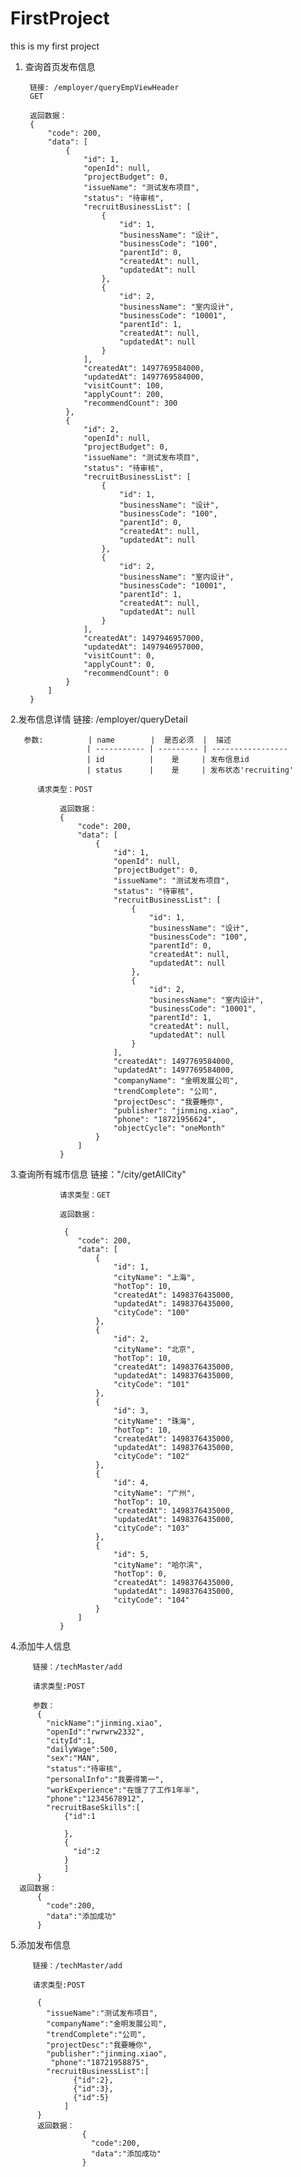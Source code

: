 # FirstProject
this is my first project
1. 查询首页发布信息
    
        链接: /employer/queryEmpViewHeader
        GET
        
        返回数据： 
        {
            "code": 200,
            "data": [
                {
                    "id": 1,
                    "openId": null,
                    "projectBudget": 0,
                    "issueName": "测试发布项目",
                    "status": "待审核",
                    "recruitBusinessList": [
                        {
                            "id": 1,
                            "businessName": "设计",
                            "businessCode": "100",
                            "parentId": 0,
                            "createdAt": null,
                            "updatedAt": null
                        },
                        {
                            "id": 2,
                            "businessName": "室内设计",
                            "businessCode": "10001",
                            "parentId": 1,
                            "createdAt": null,
                            "updatedAt": null
                        }
                    ],
                    "createdAt": 1497769584000,
                    "updatedAt": 1497769584000,
                    "visitCount": 100,
                    "applyCount": 200,
                    "recommendCount": 300
                },
                {
                    "id": 2,
                    "openId": null,
                    "projectBudget": 0,
                    "issueName": "测试发布项目",
                    "status": "待审核",
                    "recruitBusinessList": [
                        {
                            "id": 1,
                            "businessName": "设计",
                            "businessCode": "100",
                            "parentId": 0,
                            "createdAt": null,
                            "updatedAt": null
                        },
                        {
                            "id": 2,
                            "businessName": "室内设计",
                            "businessCode": "10001",
                            "parentId": 1,
                            "createdAt": null,
                            "updatedAt": null
                        }
                    ],
                    "createdAt": 1497946957000,
                    "updatedAt": 1497946957000,
                    "visitCount": 0,
                    "applyCount": 0,
                    "recommendCount": 0
                }
            ]
        } 
 2.发布信息详情 
       链接: /employer/queryDetail
       
       参数:          | name        |  是否必须  |  描述
                     | ----------- | --------- | -----------------
                     | id          |    是     | 发布信息id
                     | status      |    是     | 发布状态'recruiting'
                      
          请求类型：POST
               
               返回数据： 
               {
                   "code": 200,
                   "data": [
                       {
                           "id": 1,
                           "openId": null,
                           "projectBudget": 0,
                           "issueName": "测试发布项目",
                           "status": "待审核",
                           "recruitBusinessList": [
                               {
                                   "id": 1,
                                   "businessName": "设计",
                                   "businessCode": "100",
                                   "parentId": 0,
                                   "createdAt": null,
                                   "updatedAt": null
                               },
                               {
                                   "id": 2,
                                   "businessName": "室内设计",
                                   "businessCode": "10001",
                                   "parentId": 1,
                                   "createdAt": null,
                                   "updatedAt": null
                               }
                           ],
                           "createdAt": 1497769584000,
                           "updatedAt": 1497769584000,
                           "companyName": "金明发展公司", 
                           "trendComplete": "公司",
                           "projectDesc": "我要睡你", 
                           "publisher": "jinming.xiao",
                           "phone": "18721956624",
                           "objectCycle": "oneMonth"
                       }
                   ]
               }
3.查询所有城市信息
               链接："/city/getAllCity"
               
               请求类型：GET
               
               返回数据：
               
                {
                   "code": 200,
                   "data": [
                       {
                           "id": 1,
                           "cityName": "上海",
                           "hotTop": 10,
                           "createdAt": 1498376435000,
                           "updatedAt": 1498376435000,
                           "cityCode": "100"
                       },
                       {
                           "id": 2,
                           "cityName": "北京",
                           "hotTop": 10,
                           "createdAt": 1498376435000,
                           "updatedAt": 1498376435000,
                           "cityCode": "101"
                       },
                       {
                           "id": 3,
                           "cityName": "珠海",
                           "hotTop": 10,
                           "createdAt": 1498376435000,
                           "updatedAt": 1498376435000,
                           "cityCode": "102"
                       },
                       {
                           "id": 4,
                           "cityName": "广州",
                           "hotTop": 10,
                           "createdAt": 1498376435000,
                           "updatedAt": 1498376435000,
                           "cityCode": "103"
                       },
                       {
                           "id": 5,
                           "cityName": "哈尔滨",
                           "hotTop": 0,
                           "createdAt": 1498376435000,
                           "updatedAt": 1498376435000,
                           "cityCode": "104"
                       }
                   ]
               }
               
4.添加牛人信息

         链接：/techMaster/add
         
         请求类型:POST
         
         参数：
          {
          	"nickName":"jinming.xiao",
          	"openId":"rwrwrw2332",
          	"cityId":1,
          	"dailyWage":500,
          	"sex":"MAN",
          	"status":"待审核",
          	"personalInfo":"我要得第一",
          	"workExperience":"在饿了了工作1年半",
          	"phone":"12345678912",
          	"recruitBaseSkills":[
          		{"id":1
          			
          		},
          		{
          		  "id":2
          		}
          		]
          }
      返回数据：
          {
            "code":200,
            "data":"添加成功"
          }
5.添加发布信息

         链接：/techMaster/add
         
         请求类型:POST
                   
          {
          	"issueName":"测试发布项目",
          	"companyName":"金明发展公司",
          	"trendComplete":"公司",
          	"projectDesc":"我要睡你",
          	"publisher":"jinming.xiao",
          	 "phone":"18721958875",
          	"recruitBusinessList":[
          		  {"id":2},
          		  {"id":3},
          		  {"id":5}
          		]
          }
          返回数据：
                    {
                      "code":200,
                      "data":"添加成功"
                    }